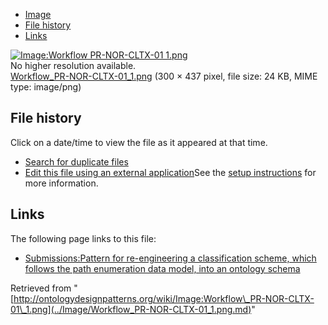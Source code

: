 * [Image](../Image/Workflow_PR-NOR-CLTX-01_1.png.md#file)
* [File history](../Image/Workflow_PR-NOR-CLTX-01_1.png.md#filehistory)
* [Links](../Image/Workflow_PR-NOR-CLTX-01_1.png.md#filelinks)

[![Image:Workflow PR-NOR-CLTX-01 1.png](../../../images/3/31/Workflow_PR-NOR-CLTX-01_1.png)](../../../images/3/31/Workflow_PR-NOR-CLTX-01_1.png)  
No higher resolution available.  
[Workflow\_PR-NOR-CLTX-01\_1.png](../../../images/3/31/Workflow_PR-NOR-CLTX-01_1.png)‎ (300 × 437 pixel, file size: 24 KB, MIME type: image/png)

## File history

Click on a date/time to view the file as it appeared at that time.



  
* [Search for duplicate files](http://ontologydesignpatterns.org/wiki/Special:FileDuplicateSearch/Workflow_PR-NOR-CLTX-01_1.png "Special:FileDuplicateSearch/Workflow PR-NOR-CLTX-01 1.png")
* [Edit this file using an external application](http://ontologydesignpatterns.org/wiki/index.php?title=Image:Workflow_PR-NOR-CLTX-01_1.png&action=edit&externaledit=true&mode=file "Image:Workflow PR-NOR-CLTX-01 1.png")See the [setup instructions](http://www.mediawiki.org/wiki/Manual:External_editors "http://www.mediawiki.org/wiki/Manual:External_editors") for more information.

## Links



The following page links to this file:


* [Submissions:Pattern for re-engineering a classification scheme, which follows the path enumeration data model, into an ontology schema](../Submissions/Pattern_for_re-engineering_a_classification_scheme,_which_follows_the_path_enumeration_data_model,_into_an_ontology_schema.md "Submissions:Pattern for re-engineering a classification scheme, which follows the path enumeration data model, into an ontology schema")


Retrieved from "[http://ontologydesignpatterns.org/wiki/Image:Workflow\_PR-NOR-CLTX-01\_1.png](../Image/Workflow_PR-NOR-CLTX-01_1.png.md)"